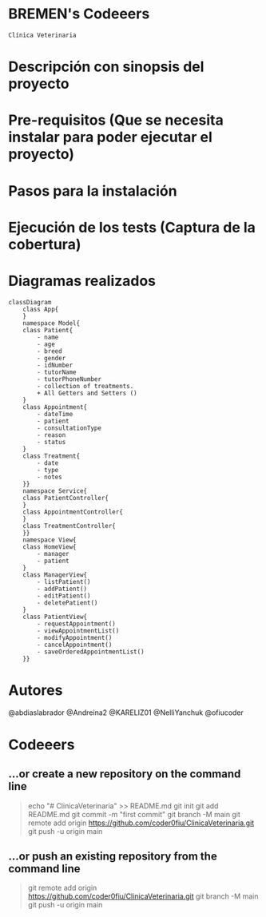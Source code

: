# BREMEN's Codeeers
    Clínica Veterinaria 


# Descripción con sinopsis del proyecto

# Pre-requisitos (Que se necesita instalar para poder ejecutar el proyecto)

# Pasos para la instalación

# Ejecución de los tests (Captura de la cobertura)

# Diagramas realizados

```mermaid
classDiagram
    class App{
    }
    namespace Model{
    class Patient{
        - name
        - age
        - breed
        - gender
        - idNumber
        - tutorName
        - tutorPhoneNumber
        - collection of treatments.
        + All Getters and Setters ()
    }
    class Appointment{
        - dateTime
        - patient
        - consultationType
        - reason
        - status
    }
    class Treatment{
        - date
        - type
        - notes
    }}
    namespace Service{
    class PatientController{
    }
    class AppointmentController{
    }
    class TreatmentController{
    }}
    namespace View{
    class HomeView{
        - manager
        - patient
    }
    class ManagerView{
        - listPatient()
        - addPatient()
        - editPatient()
        - deletePatient()
    }
    class PatientView{
        - requestAppointment()
        - viewAppointmentList()
        - modifyAppointment()
        - cancelAppointment()
        - saveOrderedAppointmentList()
    }}

``` 


# Autores

@abdiaslabrador @Andreina2 @KARELIZ01 @NelliYanchuk @ofiucoder

# Codeeers

## …or create a new repository on the command line
> echo "# ClinicaVeterinaria" >> README.md
> git init
> git add README.md
> git commit -m "first commit"
> git branch -M main
> git remote add origin https://github.com/coder0fiu/ClinicaVeterinaria.git
> git push -u origin main

## …or push an existing repository from the command line
> git remote add origin https://github.com/coder0fiu/ClinicaVeterinaria.git
> git branch -M main
> git push -u origin main
